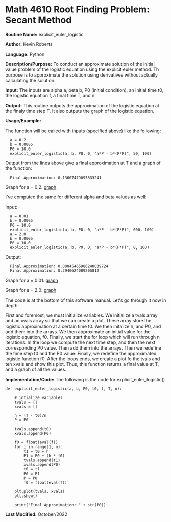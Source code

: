 # Math 4610 Root Finding Problem: Secant Method

**Routine Name:**           explicit_euler_logistic

**Author:** Kevin Roberts

**Language:** Python

**Description/Purpose:** To conduct an approximate solution of the initial value problem of the logistic equation using
the explicit euler method. Th purpose is to approximate the solution using derivatives without actually calculating the
solution.

**Input:** The inputs are alpha a, beta b, P0 (initial condition), an initial time t0, the logistic equation f, a final time T, and n.

**Output:** This routine outputs the approximation of the logistic equation at the finaly time step T. It also outputs the
graph of the logistic equation.

**Usage/Example:**

The function will be called with inputs (specified above) like the following:

      a = 0.2
      b = 0.0005
      P0 = 10.0
      explicit_euler_logistic(a, b, P0, 0, "a*P - b*(P*P)", 50, 100)

Output from the lines above give a final approximation at T and a graph of the function:

      Final Approximation: 0.13607479095833241

Graph for a = 0.2: [graph](https://github.com/Kevin-Jay-Roberts21/math4610/blob/master/homework4_images/fig1.png)

I've computed the same for different alpha and beta values as well:

Input:

      a = 0.01
      b = 0.0005
      P0 = 10.0
      explicit_euler_logistic(a, b, P0, 0, "a*P - b*(P*P)", 600, 100)
      a = 2.0
      b = 0.0005
      P0 = 10.0
      explicit_euler_logistic(a, b, P0, 0, "a*P - b*(P*P)", 8, 100)

Output:

      Final Approximation: 0.00045465986240039724
      Final Approximation: 0.2940624089205812

Graph for a = 0.01: [graph](https://github.com/Kevin-Jay-Roberts21/math4610/blob/master/homework4_images/fig2.png)

Graph for a = 2.0: [graph](https://github.com/Kevin-Jay-Roberts21/math4610/blob/master/homework4_images/fig3.png)

The code is at the bottom of this software manual. Let's go through it now in depth:

First and foremost, we must initialize variables. We initialize a tvals array and an xvals array so that we can create a
plot. These array store the logistic approximation at a certain time t0. We then initalize h, and P0, and add them into
the arrays. We then approximate an initial value for the logistic equation, f0. Finally, we start the for loop which will
run through n iterations. In the loop we compute the next time step, and then the next corresponding P0 value. Then add
them into the arrays. Then we redefine the time step t0 and the P0 value. Finally, we redefine the approximated logistic
function f0. After the loops ends, we create a plot fo the tvals and teh xvals and show this plot. Thus, this function returns
a final value at T, and a graph of all the values.

**Implementation/Code:** The following is the code for explicit_euler_logistic()

    def explicit_euler_logistic(a, b, P0, t0, f, T, n):

        # intialize variables
        tvals = []
        xvals = []

        h = (T - t0)/n
        P = P0

        tvals.append(t0)
        xvals.append(P0)

        f0 = float(eval(f))
        for i in range(1, n):
            t1 = t0 + h
            P1 = P0 + (h * f0)
            tvals.append(t1)
            xvals.append(P0)
            t0 = t1
            P0 = P1
            P = P0
            f0 = float(eval(f))

        plt.plot(tvals, xvals)
        plt.show()

        print("Final Approximation: " + str(f0))

**Last Modified:** October/2022